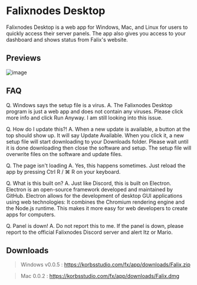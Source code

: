 # Falixnodes Desktop
Falixnodes Desktop is a web app for Windows, Mac, and Linux for users to quickly access their server panels. The app also gives you access to your dashboard and shows status from Falix's website. 

## Previews
![image](https://imgur.com/YAueRRo.png)

 ## FAQ
Q. Windows says the setup file is a virus.
A. The Falixnodes Desktop program is just a web app and does not contain any viruses. Please click more info and click Run Anyway. I am still looking into this issue.

Q. How do I update this?!
A. When a new update is available, a button at the top should show up. It will say Update Available. When you click it, a new setup file will start downloading to your Downloads folder. Please wait until it is done downloading then close the software and setup. The setup file will overwrite files on the software and update files.

Q. The page isn't loading
A. Yes, this happens sometimes. Just reload the app by pressing Ctrl R / ⌘ R on your keyboard.

Q. What is this built on?
A. Just like Discord, this is built on Electron.  Electron is an open-source framework developed and maintained by GitHub. Electron allows for the development of desktop GUI applications using web technologies: It combines the Chromium rendering engine and the Node.js runtime. This makes it more easy for web developers to create apps for computers.

Q. Panel is down!
A. Do not report this to me. If the panel is down, please report to the official Falixnodes Discord server and alert Itz or Mario. 

## Downloads
> Windows v0.0.5 : https://korbsstudio.com/fx/app/downloads/Falix.zip

> Mac 0.0.2 : https://korbsstudio.com/fx/app/downloads/Falix.dmg
